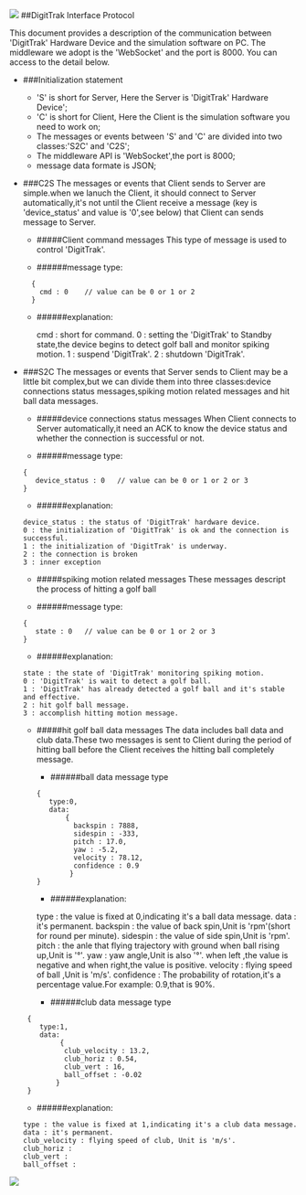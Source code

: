 ![](https://github.com/flufy3d/dgserver/blob/master/image/digitgolf.png)
##DigitTrak Interface Protocol

This document provides a description of the communication between 'DigitTrak' Hardware Device
and the simulation software on PC. The middleware we adopt is the 'WebSocket' and the port is 8000.
You can access to the detail below.

* ###Initialization statement

  * 'S' is short for Server, Here the Server is 'DigitTrak' Hardware Device';
  * 'C' is short for Client, Here the Client is the simulation software you need to work on;
  * The messages or events between 'S' and 'C' are divided into two classes:'S2C' and 'C2S';
  * The middleware API is 'WebSocket',the port is 8000;
  * message data formate is JSON;

* ###C2S
  The messages or events that Client sends to Server are simple.when we lanuch the Client,
  it should connect to Server automatically,it's not until the Client receive a message
  (key is 'device_status' and value is '0',see below) that Client can sends message to Server.

  * #####Client command messages
This type of message is used to control 'DigitTrak'.

   * ######message type:
    ```
      {
        cmd : 0    // value can be 0 or 1 or 2
      }
    ```
  * ######explanation:

      cmd : short for command.
       0  : setting the 'DigitTrak' to Standby state,the device begins to detect golf ball and monitor
       spiking motion.
       1  : suspend 'DigitTrak'.
       2  : shutdown 'DigitTrak'.

* ###S2C
  The messages or events that Server sends to Client may be a little bit complex,but we can divide them into
  three classes:device connections status messages,spiking motion related messages and hit ball data messages.

  * #####device connections status messages
When Client connects to Server automatically,it need an ACK to know the device status and whether the connection
is successful or not.

   * ######message type:
    ```
    {
       device_status : 0   // value can be 0 or 1 or 2 or 3
    }
    ```
     * ######explanation:

      device_status : the status of 'DigitTrak' hardware device.
      0 : the initialization of 'DigitTrak' is ok and the connection is successful.
      1 : the initialization of 'DigitTrak' is underway.
      2 : the connection is broken
      3 : inner exception

  * #####spiking motion related messages
These messages descript the process of hitting a golf ball

   * ######message type:
    ```
    {
       state : 0   // value can be 0 or 1 or 2 or 3
    }
    ```
     * ######explanation:

      state : the state of 'DigitTrak' monitoring spiking motion.
      0 : 'DigitTrak' is wait to detect a golf ball.
      1 : 'DigitTrak' has already detected a golf ball and it's stable and effective.
      2 : hit golf ball message.
      3 : accomplish hitting motion message.

  * #####hit golf ball data messages
The data includes ball data and club data.These two messages is sent to Client during the period of hitting ball before
the Client receives the hitting ball completely message.

    * ######ball data message type
    ```
    {
       type:0,
       data:
           {
             backspin : 7888,
             sidespin : -333,
             pitch : 17.0,
             yaw : -5.2,
             velocity : 78.12,
             confidence : 0.9
            }
    }
    ```
     * ######explanation:

      type : the value is fixed at 0,indicating it's a ball data message.
      data : it's permanent.
      backspin : the value of back spin,Unit is 'rpm'(short for round per minute).
      sidespin : the value of side spin,Unit is 'rpm'.
      pitch : the anle that flying trajectory with ground when ball rising up,Unit is '°'.
      yaw : yaw angle,Unit is also '°'. when left ,the value is negative and when right,the value is positive.
      velocity : flying speed of ball ,Unit is 'm/s'.
      confidence : The probability of rotation,it's a percentage value.For example: 0.9,that is 90%.

     * ######club data message type
  ```
   {
      type:1,
      data:
           {
            club_velocity : 13.2,
            club_horiz : 0.54,
            club_vert : 16,
            ball_offset : -0.02
          }
   }
  ```
     * ######explanation:

      type : the value is fixed at 1,indicating it's a club data message.
      data : it's permanent.
      club_velocity : flying speed of club, Unit is 'm/s'.
      club_horiz :
      club_vert :
      ball_offset :
![](https://github.com/flufy3d/dgserver/blob/master/image/coordinate.png)





